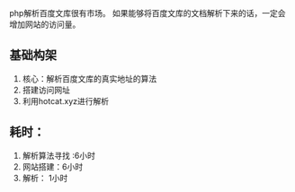 php解析百度文库很有市场。
如果能够将百度文库的文档解析下来的话，一定会增加网站的访问量。

## 基础构架
1. 核心：解析百度文库的真实地址的算法
2. 搭建访问网址
3. 利用hotcat.xyz进行解析

## 耗时：
1. 解析算法寻找 :6小时
2. 网站搭建：6小时
3. 解析： 1小时



